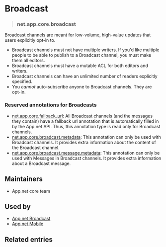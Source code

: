 <!-- give your channel type a title -->
# Broadcast

<!-- specify the channel type -->
> ### net.app.core.broadcast

<!-- provide a description for this channel type's behavior -->
Broadcast channels are meant for low-volume, high-value updates that users explicitly opt-in to.

- Broadcast channels must not have multiple writers. If you'd like multiple people to be able to publish to a Broadcast channel, you must make them all editors.
- Broadcast channels must have a mutable ACL for both editors and writers.
- Broadcast channels can have an unlimited number of readers explicitly specified.
- You *cannot* auto-subscribe anyone to Broadcast channels. They are opt-in.

### Reserved annotations for Broadcasts

* [net.app.core.fallback_url](https://github.com/appdotnet/object-metadata/blob/master/annotations/net.app.core.fallback_url.md): All Broadcast channels (and the messages they contain) have a fallback url annotation that is automatically filled in by the App.net API. Thus, this annotation type is read only for Broadcast channels.
* [net.app.core.broadcast.metadata](https://github.com/appdotnet/object-metadata/blob/master/annotations/net.app.core.broadcast.metadata.md): This annotation can only be used with Broadcast channels. It provides extra information about the content of the Broadcast channel.
* [net.app.core.broadcast.message.metadata](https://github.com/appdotnet/object-metadata/blob/master/annotations/net.app.core.broadcast.message.metadata.md): This annotation can only be used with Messages in Broadcast channels. It provides extra information about a Broadcast message.


<!-- provide a way to contact you -->
## Maintainers
* App.net core team

<!-- provide references to compatible apps / service -->
## Used by 
* [App.net Broadcast](https://broadcast.app.net/)
* [App.net Mobile](https://app.net/mobile)

<!-- provide references to related entries -->
## Related entries
